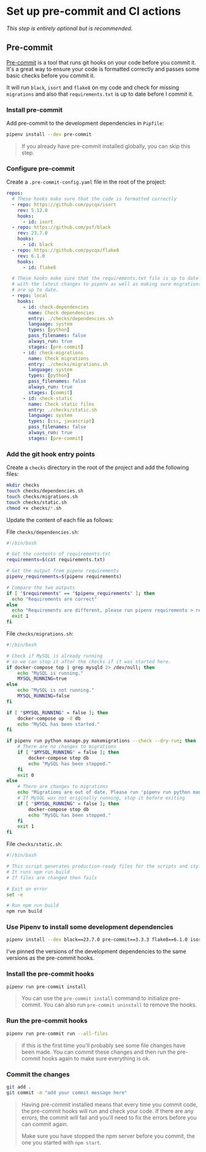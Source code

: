 # Set up pre-commit and CI actions

*This step is entirely optional but is recommended.*

## Pre-commit

[Pre-commit](https://pre-commit.com) is a tool that runs git hooks on your code before you commit it. It's a great way to ensure your code is formatted correctly and passes some basic checks before you commit it.

It will run `black`, `isort` and `flake8` on my code and check for missing `migrations` and also that `requirements.txt` is up to date before I commit it.

### Install pre-commit

Add pre-commit to the development dependencies in `Pipfile`:

```bash
pipenv install --dev pre-commit
```

> If you already have pre-commit installed globally, you can skip this step.

### Configure pre-commit

Create a `.pre-commit-config.yaml` file in the root of the project:

```yaml
repos:
  # These hooks make sure that the code is formatted correctly
  - repo: https://github.com/pycqa/isort
    rev: 5.12.0
    hooks:
      - id: isort
  - repo: https://github.com/psf/black
    rev: 23.7.0
    hooks:
      - id: black
  - repo: https://github.com/pycqa/flake8
    rev: 6.1.0
    hooks:
      - id: flake8

  # These hooks make sure that the requirements.txt file is up to date
  # with the latest changes to pipenv as well as making sure migrations
  # are up to date.
  - repo: local
    hooks:
      - id: check-dependencies
        name: Check dependencies
        entry: ./checks/dependencies.sh
        language: system
        types: [python]
        pass_filenames: false
        always_run: true
        stages: [pre-commit]
      - id: check-migrations
        name: Check migrations
        entry: ./checks/migrations.sh
        language: system
        types: [python]
        pass_filenames: false
        always_run: true
        stages: [commit]
      - id: check-static
        name: Check static files
        entry: ./checks/static.sh
        language: system
        types: [css, javascript]
        pass_filenames: false
        always_run: true
        stages: [pre-commit]
```

### Add the git hook entry points

Create a `checks` directory in the root of the project and add the following files:

```bash
mkdir checks
touch checks/dependencies.sh
touch checks/migrations.sh
touch checks/static.sh
chmod +x checks/*.sh
```

Update the content of each file as follows:

File `checks/dependencies.sh`:

```bash
#!/bin/bash

# Get the contents of requirements.txt
requirements=$(cat requirements.txt)

# Get the output from pipenv requirements
pipenv_requirements=$(pipenv requirements)

# Compare the two outputs
if [ "$requirements" == "$pipenv_requirements" ]; then
  echo "Requirements are correct"
else
  echo "Requirements are different, please run pipenv requirements > requirements.txt and stage the changes"
  exit 1
fi
```

File `checks/migrations.sh`:

```bash
#!/bin/bash

# Check if MySQL is already running
# so we can stop it after the checks if it was started here.
if docker-compose top | grep mysqld 2> /dev/null; then
    echo "MySQL is running."
    MYSQL_RUNNING=true
else
    echo "MySQL is not running."
    MYSQL_RUNNING=false
fi

if [ "$MYSQL_RUNNING" = false ]; then
    docker-compose up -d db
    echo "MySQL has been started."
fi

if pipenv run python manage.py makemigrations --check --dry-run; then
    # There are no changes to migrations
    if [ "$MYSQL_RUNNING" = false ]; then
        docker-compose stop db
        echo "MySQL has been stopped."
    fi
    exit 0
else
    # There are changes to migrations
    echo "Migrations are out of date. Please run 'pipenv run python manage.py makemigrations' and commit the changes."
    # If MySQL was not originally running, stop it before exiting
    if [ "$MYSQL_RUNNING" = false ]; then
        docker-compose stop db
        echo "MySQL has been stopped."
    fi
    exit 1
fi
```

File `checks/static.sh`:

```bash
#!/bin/bash

# This script generates production-ready files for the scripts and styles
# It runs npm run build
# If files are changed then fails

# Exit on error
set -e

# Run npm run build
npm run build
```

### Use Pipenv to install some development dependencies

```bash
pipenv install --dev black==23.7.0 pre-commit==3.3.3 flake8==6.1.0 isort==5.12.0 tomli==2.0.1
```

I've pinned the versions of the development dependencies to the same versions as the pre-commit hooks.

### Install the pre-commit hooks

```bash
pipenv run pre-commit install
```

> You can use the `pre-commit install` command to initialize pre-commit. You can also run `pre-commit uninstall` to remove the hooks.

### Run the pre-commit hooks

```bash
pipenv run pre-commit run --all-files
```

> if this is the first time you'll probably see some file changes have been made. You can commit these changes and then run the pre-commit hooks again to make sure everything is ok.

### Commit the changes

```bash
git add .
git commit -m "add your commit message here"
```

> Having pre-commit installed means that every time you commit code, the pre-commit hooks will run and check your code. If there are any errors, the commit will fail and you'll need to fix the errors before you can commit again.
>
> Make sure you have stopped the npm server before you commit, the one you started with `npm start`.
